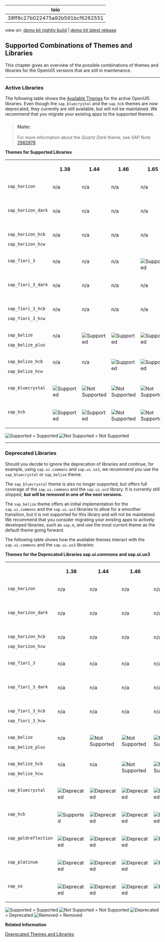 <!-- loio38ff8c27b022475a92b591bcf6262551 -->

| loio |
| -----|
| 38ff8c27b022475a92b591bcf6262551 |

<div id="loio">

view on: [demo kit nightly build](https://sdk.openui5.org/nightly/#/topic/38ff8c27b022475a92b591bcf6262551) | [demo kit latest release](https://sdk.openui5.org/topic/38ff8c27b022475a92b591bcf6262551)</div>

## Supported Combinations of Themes and Libraries

This chapter gives an overview of the possible combinations of themes and libraries for the OpenUI5 versions that are still in maintenance.

***

### Active Libraries

The following table shows the [Available Themes](Available_Themes_da0d2e7.md) for the active OpenUI5 libraries. Even though the `sap_bluecrystal` and the `sap_hcb` themes are now deprecated, they currently are still available, but will not be maintained. We recommend that you migrate your existing apps to the supported themes.

> ### Note:  
> For more information about the *Quartz Dark* theme, see SAP Note [2982978](https://me.sap.com/notes/2982978).

**Themes for Supported Libraries**


<table>
<tr>
<th valign="top">

 

</th>
<th valign="top">

1.38

</th>
<th valign="top">

1.44

</th>
<th valign="top">

1.46

</th>
<th valign="top">

1.65

</th>
<th valign="top">

1.69

</th>
<th valign="top">

1.71

</th>
<th valign="top">

1.96

</th>
<th valign="top">

1.101

</th>
<th valign="top">

1.120

</th>
</tr>
<tr>
<td valign="top">

`sap_horizon` 

</td>
<td valign="top">

n/a

</td>
<td valign="top">

n/a

</td>
<td valign="top">

n/a

</td>
<td valign="top">

n/a

</td>
<td valign="top">

n/a

</td>
<td valign="top">

n/a

</td>
<td valign="top">

![Supported](images/loio3cb17ee88aed44d2bf1d14b97728c709_LowRes.gif)

</td>
<td valign="top">

![Supported](images/loio3cb17ee88aed44d2bf1d14b97728c709_LowRes.gif)

</td>
<td valign="top">

![Supported](images/loio3cb17ee88aed44d2bf1d14b97728c709_LowRes.gif)

</td>
</tr>
<tr>
<td valign="top">

`sap_horizon_dark` 

</td>
<td valign="top">

n/a

</td>
<td valign="top">

n/a

</td>
<td valign="top">

n/a

</td>
<td valign="top">

n/a

</td>
<td valign="top">

n/a

</td>
<td valign="top">

n/a

</td>
<td valign="top">

n/a

</td>
<td valign="top">

![Supported](images/loio3cb17ee88aed44d2bf1d14b97728c709_LowRes.gif)

</td>
<td valign="top">

![Supported](images/loio3cb17ee88aed44d2bf1d14b97728c709_LowRes.gif)

</td>
</tr>
<tr>
<td valign="top">

`sap_horizon_hcb`

`sap_horizon_hcw` 

</td>
<td valign="top">

n/a

</td>
<td valign="top">

n/a

</td>
<td valign="top">

n/a

</td>
<td valign="top">

n/a

</td>
<td valign="top">

n/a

</td>
<td valign="top">

n/a

</td>
<td valign="top">

n/a

</td>
<td valign="top">

![Supported](images/loio3cb17ee88aed44d2bf1d14b97728c709_LowRes.gif)

</td>
<td valign="top">

![Supported](images/loio3cb17ee88aed44d2bf1d14b97728c709_LowRes.gif)

</td>
</tr>
<tr>
<td valign="top">

`sap_fiori_3` 

</td>
<td valign="top">

n/a

</td>
<td valign="top">

n/a

</td>
<td valign="top">

n/a

</td>
<td valign="top">

![Supported](images/loio3cb17ee88aed44d2bf1d14b97728c709_LowRes.gif)

</td>
<td valign="top">

![Supported](images/loio3cb17ee88aed44d2bf1d14b97728c709_LowRes.gif)

</td>
<td valign="top">

![Supported](images/loio3cb17ee88aed44d2bf1d14b97728c709_LowRes.gif)

</td>
<td valign="top">

![Supported](images/loio3cb17ee88aed44d2bf1d14b97728c709_LowRes.gif)

</td>
<td valign="top">

![Supported](images/loio3cb17ee88aed44d2bf1d14b97728c709_LowRes.gif)

</td>
<td valign="top">

![Supported](images/loio3cb17ee88aed44d2bf1d14b97728c709_LowRes.gif)

</td>
</tr>
<tr>
<td valign="top">

`sap_fiori_3_dark` 

</td>
<td valign="top">

n/a

</td>
<td valign="top">

n/a

</td>
<td valign="top">

n/a

</td>
<td valign="top">

n/a

</td>
<td valign="top">

n/a

</td>
<td valign="top">

![Supported](images/loio3cb17ee88aed44d2bf1d14b97728c709_LowRes.gif)

</td>
<td valign="top">

![Supported](images/loio3cb17ee88aed44d2bf1d14b97728c709_LowRes.gif)

</td>
<td valign="top">

![Supported](images/loio3cb17ee88aed44d2bf1d14b97728c709_LowRes.gif)

</td>
<td valign="top">

![Supported](images/loio3cb17ee88aed44d2bf1d14b97728c709_LowRes.gif)

</td>
</tr>
<tr>
<td valign="top">

`sap_fiori_3_hcb`

`sap_fiori_3_hcw`

</td>
<td valign="top">

n/a

</td>
<td valign="top">

n/a

</td>
<td valign="top">

n/a

</td>
<td valign="top">

n/a

</td>
<td valign="top">

![Supported](images/loio3cb17ee88aed44d2bf1d14b97728c709_LowRes.gif)

</td>
<td valign="top">

![Supported](images/loio3cb17ee88aed44d2bf1d14b97728c709_LowRes.gif)

</td>
<td valign="top">

![Supported](images/loio3cb17ee88aed44d2bf1d14b97728c709_LowRes.gif)

</td>
<td valign="top">

![Supported](images/loio3cb17ee88aed44d2bf1d14b97728c709_LowRes.gif)

</td>
<td valign="top">

![Supported](images/loio3cb17ee88aed44d2bf1d14b97728c709_LowRes.gif)

</td>
</tr>
<tr>
<td valign="top">

`sap_belize`

`sap_belize_plus`

</td>
<td valign="top">

n/a

</td>
<td valign="top">

![Supported](images/loio3cb17ee88aed44d2bf1d14b97728c709_LowRes.gif)

</td>
<td valign="top">

![Supported](images/loio3cb17ee88aed44d2bf1d14b97728c709_LowRes.gif)

</td>
<td valign="top">

![Supported](images/loio3cb17ee88aed44d2bf1d14b97728c709_LowRes.gif)

</td>
<td valign="top">

![Supported](images/loio3cb17ee88aed44d2bf1d14b97728c709_LowRes.gif)

</td>
<td valign="top">

![Supported](images/loio3cb17ee88aed44d2bf1d14b97728c709_LowRes.gif)

</td>
<td valign="top">

![Supported](images/loio3cb17ee88aed44d2bf1d14b97728c709_LowRes.gif)

</td>
<td valign="top">

![Supported](images/loio3cb17ee88aed44d2bf1d14b97728c709_LowRes.gif)

</td>
<td valign="top">

![Not Supported](images/loiod355123503654aae97106b021020b7be_LowRes.png)

</td>
</tr>
<tr>
<td valign="top">

`sap_belize_hcb`

`sap_belize_hcw`

</td>
<td valign="top">

n/a

</td>
<td valign="top">

n/a

</td>
<td valign="top">

![Supported](images/loio3cb17ee88aed44d2bf1d14b97728c709_LowRes.gif)

</td>
<td valign="top">

![Supported](images/loio3cb17ee88aed44d2bf1d14b97728c709_LowRes.gif)

</td>
<td valign="top">

![Supported](images/loio3cb17ee88aed44d2bf1d14b97728c709_LowRes.gif)

</td>
<td valign="top">

![Supported](images/loio3cb17ee88aed44d2bf1d14b97728c709_LowRes.gif)

</td>
<td valign="top">

![Supported](images/loio3cb17ee88aed44d2bf1d14b97728c709_LowRes.gif)

</td>
<td valign="top">

![Supported](images/loio3cb17ee88aed44d2bf1d14b97728c709_LowRes.gif)

</td>
<td valign="top">

![Not Supported](images/loiod355123503654aae97106b021020b7be_LowRes.png)

</td>
</tr>
<tr>
<td valign="top">

`sap_bluecrystal` 

</td>
<td valign="top">

![Supported](images/loio3cb17ee88aed44d2bf1d14b97728c709_LowRes.gif)

</td>
<td valign="top">

![Not Supported](images/loiod355123503654aae97106b021020b7be_LowRes.png)

</td>
<td valign="top">

![Not Supported](images/loiod355123503654aae97106b021020b7be_LowRes.png)

</td>
<td valign="top">

![Not Supported](images/loiod355123503654aae97106b021020b7be_LowRes.png)

</td>
<td valign="top">

![Not Supported](images/loiod355123503654aae97106b021020b7be_LowRes.png)

</td>
<td valign="top">

![Not Supported](images/loiod355123503654aae97106b021020b7be_LowRes.png)

</td>
<td valign="top">

![Not Supported](images/loiod355123503654aae97106b021020b7be_LowRes.png)

</td>
<td valign="top">

![Not Supported](images/loiod355123503654aae97106b021020b7be_LowRes.png)

</td>
<td valign="top">

![Not Supported](images/loiod355123503654aae97106b021020b7be_LowRes.png)

</td>
</tr>
<tr>
<td valign="top">

`sap_hcb` 

</td>
<td valign="top">

![Supported](images/loio3cb17ee88aed44d2bf1d14b97728c709_LowRes.gif)

</td>
<td valign="top">

![Supported](images/loio3cb17ee88aed44d2bf1d14b97728c709_LowRes.gif)

</td>
<td valign="top">

![Not Supported](images/loiod355123503654aae97106b021020b7be_LowRes.png)

</td>
<td valign="top">

![Not Supported](images/loiod355123503654aae97106b021020b7be_LowRes.png)

</td>
<td valign="top">

![Not Supported](images/loiod355123503654aae97106b021020b7be_LowRes.png)

</td>
<td valign="top">

![Not Supported](images/loiod355123503654aae97106b021020b7be_LowRes.png)

</td>
<td valign="top">

![Not Supported](images/loiod355123503654aae97106b021020b7be_LowRes.png)

</td>
<td valign="top">

![Not Supported](images/loiod355123503654aae97106b021020b7be_LowRes.png)

</td>
<td valign="top">

![Not Supported](images/loiod355123503654aae97106b021020b7be_LowRes.png)

</td>
</tr>
</table>

![Supported](images/loio3cb17ee88aed44d2bf1d14b97728c709_LowRes.gif) = Supported ![Not Supported](images/loiod355123503654aae97106b021020b7be_LowRes.png) = Not Supported

***

<a name="loio38ff8c27b022475a92b591bcf6262551__section_yh3_vnz_zy"/>

### Deprecated Libraries

Should you decide to ignore the deprecation of libraries and continue, for example, using `sap.ui.commons` and `sap.ui.ux3`, we recommend you use the `sap_bluecrystal` or `sap_belize` theme.

The `sap_bluecrystal` theme is also no longer supported, but offers full coverage of the `sap.ui.commons` and the `sap.ui.ux3` library. It is currently still shipped, **but will be removed in one of the next versions.**

The `sap_belize` theme offers an initial implementation for the `sap.ui.commons` and the `sap.ui.ux3` libraries to allow for a smoother transition, but it is not supported for this library and will not be maintained. We recommend that you consider migrating your existing apps to actively developed libraries, such as `sap.m`, and use the most current theme as the default theme going forward.

The following table shows how the available themes interact with the `sap.ui.commons` and the `sap.ui.ux3` libraries:

**Themes for the Deprecated Libraries sap.ui.commons and sap.ui.ux3**


<table>
<tr>
<th valign="top">

 

</th>
<th valign="top">

1.38

</th>
<th valign="top">

1.44

</th>
<th valign="top">

1.46

</th>
<th valign="top">

1.48

</th>
<th valign="top">

1.65

</th>
<th valign="top">

1.69

</th>
<th valign="top">

1.71

</th>
<th valign="top">

1.96

</th>
<th valign="top">

1.101

</th>
<th valign="top">

1.120

</th>
</tr>
<tr>
<td valign="top">

`sap_horizon` 

</td>
<td valign="top">

n/a

</td>
<td valign="top">

n/a

</td>
<td valign="top">

n/a

</td>
<td valign="top">

n/a

</td>
<td valign="top">

n/a

</td>
<td valign="top">

n/a

</td>
<td valign="top">

n/a

</td>
<td valign="top">

![Not Supported](images/loiod355123503654aae97106b021020b7be_LowRes.png)

</td>
<td valign="top">

![Not Supported](images/loiod355123503654aae97106b021020b7be_LowRes.png)

</td>
<td valign="top">

![Not Supported](images/loiod355123503654aae97106b021020b7be_LowRes.png)

</td>
</tr>
<tr>
<td valign="top">

`sap_horizon_dark` 

</td>
<td valign="top">

n/a

</td>
<td valign="top">

n/a

</td>
<td valign="top">

n/a

</td>
<td valign="top">

n/a

</td>
<td valign="top">

n/a

</td>
<td valign="top">

n/a

</td>
<td valign="top">

n/a

</td>
<td valign="top">

n/a

</td>
<td valign="top">

![Not Supported](images/loiod355123503654aae97106b021020b7be_LowRes.png)

</td>
<td valign="top">

![Not Supported](images/loiod355123503654aae97106b021020b7be_LowRes.png)

</td>
</tr>
<tr>
<td valign="top">

`sap_horizon_hcb`

`sap_horizon_hcw` 

</td>
<td valign="top">

n/a

</td>
<td valign="top">

n/a

</td>
<td valign="top">

n/a

</td>
<td valign="top">

n/a

</td>
<td valign="top">

n/a

</td>
<td valign="top">

n/a

</td>
<td valign="top">

n/a

</td>
<td valign="top">

n/a

</td>
<td valign="top">

![Not Supported](images/loiod355123503654aae97106b021020b7be_LowRes.png)

</td>
<td valign="top">

![Not Supported](images/loiod355123503654aae97106b021020b7be_LowRes.png)

</td>
</tr>
<tr>
<td valign="top">

`sap_fiori_3` 

</td>
<td valign="top">

n/a

</td>
<td valign="top">

n/a

</td>
<td valign="top">

n/a

</td>
<td valign="top">

n/a

</td>
<td valign="top">

![Not Supported](images/loiod355123503654aae97106b021020b7be_LowRes.png)

</td>
<td valign="top">

![Not Supported](images/loiod355123503654aae97106b021020b7be_LowRes.png)

</td>
<td valign="top">

![Not Supported](images/loiod355123503654aae97106b021020b7be_LowRes.png)

</td>
<td valign="top">

![Not Supported](images/loiod355123503654aae97106b021020b7be_LowRes.png)

</td>
<td valign="top">

![Not Supported](images/loiod355123503654aae97106b021020b7be_LowRes.png)

</td>
<td valign="top">

![Not Supported](images/loiod355123503654aae97106b021020b7be_LowRes.png)

</td>
</tr>
<tr>
<td valign="top">

`sap_fiori_3_dark` 

</td>
<td valign="top">

n/a

</td>
<td valign="top">

n/a

</td>
<td valign="top">

n/a

</td>
<td valign="top">

n/a

</td>
<td valign="top">

n/a

</td>
<td valign="top">

n/a

</td>
<td valign="top">

![Not Supported](images/loiod355123503654aae97106b021020b7be_LowRes.png)

</td>
<td valign="top">

![Not Supported](images/loiod355123503654aae97106b021020b7be_LowRes.png)

</td>
<td valign="top">

![Not Supported](images/loiod355123503654aae97106b021020b7be_LowRes.png)

</td>
<td valign="top">

![Not Supported](images/loiod355123503654aae97106b021020b7be_LowRes.png)

</td>
</tr>
<tr>
<td valign="top">

`sap_fiori_3_hcb`

`sap_fiori_3_hcw`

</td>
<td valign="top">

n/a

</td>
<td valign="top">

n/a

</td>
<td valign="top">

n/a

</td>
<td valign="top">

n/a

</td>
<td valign="top">

n/a

</td>
<td valign="top">

![Not Supported](images/loiod355123503654aae97106b021020b7be_LowRes.png)

</td>
<td valign="top">

![Not Supported](images/loiod355123503654aae97106b021020b7be_LowRes.png)

</td>
<td valign="top">

![Not Supported](images/loiod355123503654aae97106b021020b7be_LowRes.png)

</td>
<td valign="top">

![Not Supported](images/loiod355123503654aae97106b021020b7be_LowRes.png)

</td>
<td valign="top">

![Not Supported](images/loiod355123503654aae97106b021020b7be_LowRes.png)

</td>
</tr>
<tr>
<td valign="top">

`sap_belize`

`sap_belize_plus`

</td>
<td valign="top">

n/a

</td>
<td valign="top">

![Not Supported](images/loiod355123503654aae97106b021020b7be_LowRes.png)

</td>
<td valign="top">

![Not Supported](images/loiod355123503654aae97106b021020b7be_LowRes.png)

</td>
<td valign="top">

![Not Supported](images/loiod355123503654aae97106b021020b7be_LowRes.png)

</td>
<td valign="top">

![Not Supported](images/loiod355123503654aae97106b021020b7be_LowRes.png)

</td>
<td valign="top">

![Not Supported](images/loiod355123503654aae97106b021020b7be_LowRes.png)

</td>
<td valign="top">

![Not Supported](images/loiod355123503654aae97106b021020b7be_LowRes.png)

</td>
<td valign="top">

![Not Supported](images/loiod355123503654aae97106b021020b7be_LowRes.png)

</td>
<td valign="top">

![Not Supported](images/loiod355123503654aae97106b021020b7be_LowRes.png)

</td>
<td valign="top">

![Deprecated](images/loio3ea53dcd3acc4783a7a4b83e10c8f1aa_LowRes.gif)

</td>
</tr>
<tr>
<td valign="top">

`sap_belize_hcb`

`sap_belize_hcw`

</td>
<td valign="top">

n/a

</td>
<td valign="top">

n/a

</td>
<td valign="top">

![Not Supported](images/loiod355123503654aae97106b021020b7be_LowRes.png)

</td>
<td valign="top">

![Not Supported](images/loiod355123503654aae97106b021020b7be_LowRes.png)

</td>
<td valign="top">

![Not Supported](images/loiod355123503654aae97106b021020b7be_LowRes.png)

</td>
<td valign="top">

![Not Supported](images/loiod355123503654aae97106b021020b7be_LowRes.png)

</td>
<td valign="top">

![Not Supported](images/loiod355123503654aae97106b021020b7be_LowRes.png)

</td>
<td valign="top">

![Not Supported](images/loiod355123503654aae97106b021020b7be_LowRes.png)

</td>
<td valign="top">

![Not Supported](images/loiod355123503654aae97106b021020b7be_LowRes.png)

</td>
<td valign="top">

![Deprecated](images/loio3ea53dcd3acc4783a7a4b83e10c8f1aa_LowRes.gif)

</td>
</tr>
<tr>
<td valign="top">

`sap_bluecrystal` 

</td>
<td valign="top">

![Deprecated](images/loio3ea53dcd3acc4783a7a4b83e10c8f1aa_LowRes.gif)

</td>
<td valign="top">

![Deprecated](images/loio3ea53dcd3acc4783a7a4b83e10c8f1aa_LowRes.gif)

</td>
<td valign="top">

![Deprecated](images/loio3ea53dcd3acc4783a7a4b83e10c8f1aa_LowRes.gif)

</td>
<td valign="top">

![Deprecated](images/loio3ea53dcd3acc4783a7a4b83e10c8f1aa_LowRes.gif)

</td>
<td valign="top">

![Deprecated](images/loio3ea53dcd3acc4783a7a4b83e10c8f1aa_LowRes.gif)

</td>
<td valign="top">

![Deprecated](images/loio3ea53dcd3acc4783a7a4b83e10c8f1aa_LowRes.gif)

</td>
<td valign="top">

![Deprecated](images/loio3ea53dcd3acc4783a7a4b83e10c8f1aa_LowRes.gif)

</td>
<td valign="top">

![Deprecated](images/loio3ea53dcd3acc4783a7a4b83e10c8f1aa_LowRes.gif)

</td>
<td valign="top">

![Deprecated](images/loio3ea53dcd3acc4783a7a4b83e10c8f1aa_LowRes.gif)

</td>
<td valign="top">

![Deprecated](images/loio3ea53dcd3acc4783a7a4b83e10c8f1aa_LowRes.gif)

</td>
</tr>
<tr>
<td valign="top">

`sap_hcb` 

</td>
<td valign="top">

![Supported](images/loio3cb17ee88aed44d2bf1d14b97728c709_LowRes.gif)

</td>
<td valign="top">

![Deprecated](images/loio3ea53dcd3acc4783a7a4b83e10c8f1aa_LowRes.gif)

</td>
<td valign="top">

![Deprecated](images/loio3ea53dcd3acc4783a7a4b83e10c8f1aa_LowRes.gif)

</td>
<td valign="top">

![Deprecated](images/loio3ea53dcd3acc4783a7a4b83e10c8f1aa_LowRes.gif)

</td>
<td valign="top">

![Deprecated](images/loio3ea53dcd3acc4783a7a4b83e10c8f1aa_LowRes.gif)

</td>
<td valign="top">

![Deprecated](images/loio3ea53dcd3acc4783a7a4b83e10c8f1aa_LowRes.gif)

</td>
<td valign="top">

![Deprecated](images/loio3ea53dcd3acc4783a7a4b83e10c8f1aa_LowRes.gif)

</td>
<td valign="top">

![Deprecated](images/loio3ea53dcd3acc4783a7a4b83e10c8f1aa_LowRes.gif)

</td>
<td valign="top">

![Deprecated](images/loio3ea53dcd3acc4783a7a4b83e10c8f1aa_LowRes.gif)

</td>
<td valign="top">

![Deprecated](images/loio3ea53dcd3acc4783a7a4b83e10c8f1aa_LowRes.gif)

</td>
</tr>
<tr>
<td valign="top">

`sap_goldreflection` 

</td>
<td valign="top">

![Deprecated](images/loio3ea53dcd3acc4783a7a4b83e10c8f1aa_LowRes.gif)

</td>
<td valign="top">

![Deprecated](images/loio3ea53dcd3acc4783a7a4b83e10c8f1aa_LowRes.gif)

</td>
<td valign="top">

![Deprecated](images/loio3ea53dcd3acc4783a7a4b83e10c8f1aa_LowRes.gif)

</td>
<td valign="top">

![Removed](images/loio5befb5af20ed42fd9052a99014d953a3_LowRes.gif)

</td>
<td valign="top">

![Removed](images/loio5befb5af20ed42fd9052a99014d953a3_LowRes.gif)

</td>
<td valign="top">

![Removed](images/loio5befb5af20ed42fd9052a99014d953a3_LowRes.gif)

</td>
<td valign="top">

![Removed](images/loio5befb5af20ed42fd9052a99014d953a3_LowRes.gif)

</td>
<td valign="top">

![Removed](images/loio5befb5af20ed42fd9052a99014d953a3_LowRes.gif)

</td>
<td valign="top">

![Removed](images/loio5befb5af20ed42fd9052a99014d953a3_LowRes.gif)

</td>
<td valign="top">

![Removed](images/loio5befb5af20ed42fd9052a99014d953a3_LowRes.gif)

</td>
</tr>
<tr>
<td valign="top">

`sap_platinum` 

</td>
<td valign="top">

![Deprecated](images/loio3ea53dcd3acc4783a7a4b83e10c8f1aa_LowRes.gif)

</td>
<td valign="top">

![Deprecated](images/loio3ea53dcd3acc4783a7a4b83e10c8f1aa_LowRes.gif)

</td>
<td valign="top">

![Deprecated](images/loio3ea53dcd3acc4783a7a4b83e10c8f1aa_LowRes.gif)

</td>
<td valign="top">

![Removed](images/loio5befb5af20ed42fd9052a99014d953a3_LowRes.gif)

</td>
<td valign="top">

![Removed](images/loio5befb5af20ed42fd9052a99014d953a3_LowRes.gif)

</td>
<td valign="top">

![Removed](images/loio5befb5af20ed42fd9052a99014d953a3_LowRes.gif)

</td>
<td valign="top">

![Removed](images/loio5befb5af20ed42fd9052a99014d953a3_LowRes.gif)

</td>
<td valign="top">

![Removed](images/loio5befb5af20ed42fd9052a99014d953a3_LowRes.gif)

</td>
<td valign="top">

![Removed](images/loio5befb5af20ed42fd9052a99014d953a3_LowRes.gif)

</td>
<td valign="top">

![Removed](images/loio5befb5af20ed42fd9052a99014d953a3_LowRes.gif)

</td>
</tr>
<tr>
<td valign="top">

`sap_ux` 

</td>
<td valign="top">

![Deprecated](images/loio3ea53dcd3acc4783a7a4b83e10c8f1aa_LowRes.gif)

</td>
<td valign="top">

![Deprecated](images/loio3ea53dcd3acc4783a7a4b83e10c8f1aa_LowRes.gif)

</td>
<td valign="top">

![Deprecated](images/loio3ea53dcd3acc4783a7a4b83e10c8f1aa_LowRes.gif)

</td>
<td valign="top">

![Removed](images/loio5befb5af20ed42fd9052a99014d953a3_LowRes.gif)

</td>
<td valign="top">

![Removed](images/loio5befb5af20ed42fd9052a99014d953a3_LowRes.gif)

</td>
<td valign="top">

![Removed](images/loio5befb5af20ed42fd9052a99014d953a3_LowRes.gif)

</td>
<td valign="top">

![Removed](images/loio5befb5af20ed42fd9052a99014d953a3_LowRes.gif)

</td>
<td valign="top">

![Removed](images/loio5befb5af20ed42fd9052a99014d953a3_LowRes.gif)

</td>
<td valign="top">

![Removed](images/loio5befb5af20ed42fd9052a99014d953a3_LowRes.gif)

</td>
<td valign="top">

![Removed](images/loio5befb5af20ed42fd9052a99014d953a3_LowRes.gif)

</td>
</tr>
</table>

![Supported](images/loio3cb17ee88aed44d2bf1d14b97728c709_LowRes.gif) = Supported ![Not Supported](images/loiod355123503654aae97106b021020b7be_LowRes.png) = Not Supported ![Deprecated](images/loio3ea53dcd3acc4783a7a4b83e10c8f1aa_LowRes.gif) = Deprecated ![Removed](images/loio5befb5af20ed42fd9052a99014d953a3_LowRes.gif) = Removed

**Related Information**  


[Deprecated Themes and Libraries](Deprecated_Themes_and_Libraries_a87ca84.md "As OpenUI5 evolves over time, some of the UI controls are replaced by others, or their concepts abandoned entirely. This chapter gives an overview on theme and library level of the most important deprecations. Individual control deprecations and more information about the controls replacing them can be found in the API reference within the Demo Kit.")

